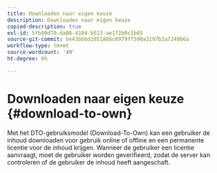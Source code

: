 ```yaml
---
title: Downloaden naar eigen keuze
description: Downloaden naar eigen keuze
copied-description: true
exl-id: 5fb00d70-da06-4104-b513-ae1f2b9c1b65
source-git-commit: be43bbbd1051886c8979ff590a3197b2a7249b6a
workflow-type: tm+mt
source-wordcount: '49'
ht-degree: 0%

---
```


# Downloaden naar eigen keuze {#download-to-own}

Met het DTO-gebruiksmodel (Download-To-Own) kan een gebruiker de inhoud downloaden voor gebruik online of offline en een permanente licentie voor de inhoud krijgen. Wanneer de gebruiker een licentie aanvraagt, moet de gebruiker worden geverifieerd, zodat de server kan controleren of de gebruiker de inhoud heeft aangeschaft.
